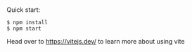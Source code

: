 # 

Quick start:

```
$ npm install
$ npm start
````

Head over to https://vitejs.dev/ to learn more about using vite
